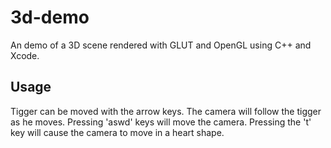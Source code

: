 # 3d-demo
An demo of a 3D scene rendered with GLUT and OpenGL using C++ and Xcode.

## Usage
Tigger can be moved with the arrow keys. The camera will follow the tigger as he moves.
Pressing 'aswd' keys will move the camera.
Pressing the 't' key will cause the camera to move in a heart shape.

